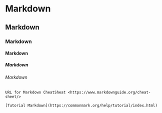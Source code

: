 # Markdown
## Markdown
### Markdown
#### Markdown
##### Markdown
###### Markdown


	URL for Markdown CheatSheat <https://www.markdownguide.org/cheat-sheet/>
	
	[Tutorial Markdown](https://commonmark.org/help/tutorial/index.html)
